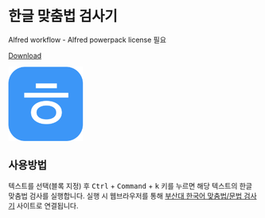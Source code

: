 # 한글 맞춤법 검사기
Alfred workflow - Alfred powerpack license 필요

[Download](https://github.com/esanai/hangul-spelling/raw/master/%E1%84%92%E1%85%A1%E1%86%AB%E1%84%80%E1%85%B3%E1%86%AF%20%E1%84%86%E1%85%A1%E1%86%BD%E1%84%8E%E1%85%AE%E1%86%B7%E1%84%87%E1%85%A5%E1%86%B8%20%E1%84%80%E1%85%A5%E1%86%B7%E1%84%89%E1%85%A1%E1%84%80%E1%85%B5.alfredworkflow)

<img src="https://github.com/esanai/hangul-spelling/raw/master/icon.png" width="150px">

## 사용방법
텍스트를 선택(블록 지정) 후 <kbd>Ctrl</kbd> + <kbd>Command</kbd> + <kbd>k</kbd> 키를 누르면 해당 텍스트의 한글 맞춤법 검사를 실행합니다. 실행 시 웹브라우저를 통해 [부산대 한국어 맞춤법/문법 검사기](http://speller.cs.pusan.ac.kr/) 사이트로 연결됩니다.

